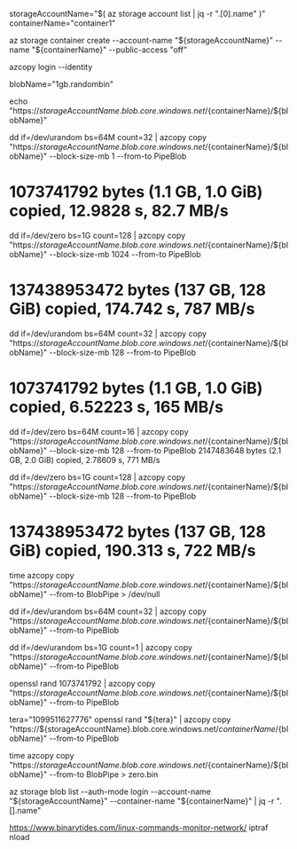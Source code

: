 

storageAccountName="$( az storage account list | jq -r ".[0].name" )"
containerName="container1"

az storage container create --account-name "${storageAccountName}" --name "${containerName}" --public-access "off" 



azcopy login --identity

blobName="1gb.randombin"

echo "https://${storageAccountName}.blob.core.windows.net/${containerName}/${blobName}"


dd if=/dev/urandom bs=64M count=32 | azcopy copy "https://${storageAccountName}.blob.core.windows.net/${containerName}/${blobName}" --block-size-mb 1 --from-to PipeBlob 
# 1073741792 bytes (1.1 GB, 1.0 GiB) copied, 12.9828 s, 82.7 MB/s

dd if=/dev/zero bs=1G count=128 | azcopy copy "https://${storageAccountName}.blob.core.windows.net/${containerName}/${blobName}" --block-size-mb 1024 --from-to PipeBlob 
# 137438953472 bytes (137 GB, 128 GiB) copied, 174.742 s, 787 MB/s




dd if=/dev/urandom bs=64M count=32 | azcopy copy "https://${storageAccountName}.blob.core.windows.net/${containerName}/${blobName}" --block-size-mb 128 --from-to PipeBlob 
# 1073741792 bytes (1.1 GB, 1.0 GiB) copied, 6.52223 s, 165 MB/s

dd if=/dev/zero bs=64M count=16 | azcopy copy "https://${storageAccountName}.blob.core.windows.net/${containerName}/${blobName}" --block-size-mb 128 --from-to PipeBlob 
2147483648 bytes (2.1 GB, 2.0 GiB) copied, 2.78609 s, 771 MB/s


dd if=/dev/zero bs=1G count=128 | azcopy copy "https://${storageAccountName}.blob.core.windows.net/${containerName}/${blobName}" --block-size-mb 128 --from-to PipeBlob 
# 137438953472 bytes (137 GB, 128 GiB) copied, 190.313 s, 722 MB/s

time azcopy copy "https://${storageAccountName}.blob.core.windows.net/${containerName}/${blobName}" --from-to BlobPipe > /dev/null 



dd if=/dev/urandom bs=64M count=32 | azcopy copy "https://${storageAccountName}.blob.core.windows.net/${containerName}/${blobName}" --from-to PipeBlob 

dd if=/dev/urandom bs=1G count=1 | azcopy copy "https://${storageAccountName}.blob.core.windows.net/${containerName}/${blobName}" --from-to PipeBlob 

openssl rand 1073741792 | azcopy copy "https://${storageAccountName}.blob.core.windows.net/${containerName}/${blobName}" --from-to PipeBlob 


tera="1099511627776"
openssl rand "${tera}" | azcopy copy "https://${storageAccountName}.blob.core.windows.net/${containerName}/${blobName}" --from-to PipeBlob 


time azcopy copy "https://${storageAccountName}.blob.core.windows.net/${containerName}/${blobName}" --from-to BlobPipe > zero.bin


az storage blob list  --auth-mode login --account-name "${storageAccountName}" --container-name "${containerName}" | jq -r ".[].name"


https://www.binarytides.com/linux-commands-monitor-network/
iptraf
nload
